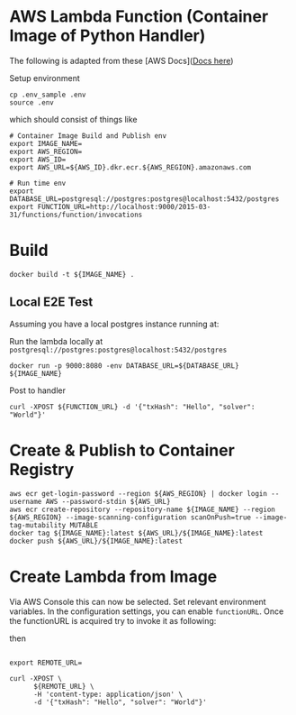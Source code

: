 # AWS Lambda Function (Container Image of Python Handler)

The following is adapted from these [AWS Docs]([Docs here](https://docs.aws.amazon.com/lambda/latest/dg/images-create.html))

Setup environment

```shell
cp .env_sample .env
source .env
```

which should consist of things like

```shell
# Container Image Build and Publish env
export IMAGE_NAME=
export AWS_REGION=
export AWS_ID=
export AWS_URL=${AWS_ID}.dkr.ecr.${AWS_REGION}.amazonaws.com

# Run time env
export DATABASE_URL=postgresql://postgres:postgres@localhost:5432/postgres
export FUNCTION_URL=http://localhost:9000/2015-03-31/functions/function/invocations
```

# Build

```shell
docker build -t ${IMAGE_NAME} .
```

## Local E2E Test

Assuming you have a local postgres instance running at:

Run the lambda locally at `postgresql://postgres:postgres@localhost:5432/postgres`

```shell
docker run -p 9000:8080 -env DATABASE_URL=${DATABASE_URL} ${IMAGE_NAME}
```

Post to handler

```shell
curl -XPOST ${FUNCTION_URL} -d '{"txHash": "Hello", "solver": "World"}'
```

# Create & Publish to Container Registry

```shell
aws ecr get-login-password --region ${AWS_REGION} | docker login --username AWS --password-stdin ${AWS_URL}
aws ecr create-repository --repository-name ${IMAGE_NAME} --region ${AWS_REGION} --image-scanning-configuration scanOnPush=true --image-tag-mutability MUTABLE
docker tag ${IMAGE_NAME}:latest ${AWS_URL}/${IMAGE_NAME}:latest
docker push ${AWS_URL}/${IMAGE_NAME}:latest 
```

# Create Lambda from Image

Via AWS Console this can now be selected. Set relevant environment variables. In the configuration settings, you can
enable `functionURL`. Once the functionURL is acquired try to invoke it as following:

then

```shell

```

```shell
export REMOTE_URL=

curl -XPOST \
      ${REMOTE_URL} \
      -H 'content-type: application/json' \
      -d '{"txHash": "Hello", "solver": "World"}'
```